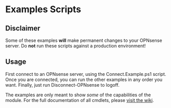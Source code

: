 # Examples Scripts

## Disclaimer
Some of these examples **will** make permanent changes to your OPNsense server.
Do **not** run these scripts against a production environment!


## Usage
First connect to an OPNsense server, using the Connect.Example.ps1 script.
Once you are connected, you can run the other examples in any order you want.
Finally, just run Disconnect-OPNsense to logoff.

The examples are only meant to show *some* of the capabilities of the module.
For the full documentation of all cmdlets, please [visit the wiki](https://github.com/fvanroie/PS_OPNsense/wiki).